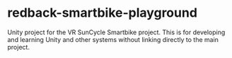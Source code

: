 # redback-smartbike-playground
Unity project for the VR SunCycle Smartbike project. This is for developing and learning Unity and other systems without linking directly to the main project.
